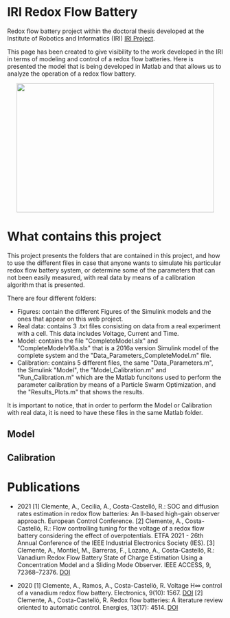 # IRI Redox Flow Battery
Redox flow battery project within the doctoral thesis developed at the Institute of Robotics and Informatics (IRI) [IRI Project](https://sites.google.com/view/flowbat2021iri/pti-flowbat-iri?authuser=0).

This page has been created to give visibility to the work developed in the IRI in terms of modeling and control of a redox flow batteries. Here is presented the model that is being developed in Matlab and that allows us to analyze the operation of a redox flow battery.

<p align="center">
  <img width="460" height="300" src="https://github.com/AlecleonUPC/IRI-Redox-Flow-Battery/blob/master/Project_GITHUB/Figures/RFB_Scheme.JPG">
</p>

# What contains this project
This project presents the folders that are contained in this project, and how to use the different files in case that anyone wants to simulate his particular redox flow battery system, or determine some of the parameters that can not been easily measured, with real data by means of a calibration algorithm that is presented.

There are four different folders:
- Figures: contain the different Figures of the Simulink models and the ones that appear on this web project.
- Real data: contains 3 .txt files consisting on data from a real experiment with a cell. This data includes Voltage, Current and Time.
- Model: contains the file "CompleteModel.slx" and "CompleteModelv16a.slx" that is a 2016a version Simulink model of the complete system and the "Data_Parameters_CompleteModel.m" file.
- Calibration: contains 5 different files, the same "Data_Parameters.m", the Simulink "Model", the "Model_Calibration.m" and "Run_Calibration.m" which are the Matlab funcitons used to perform the parameter calibration by means of a Particle Swarm Optimization, and the "Results_Plots.m" that shows the results.

It is important to notice, that in order to perform the Model or Calibration with real data, it is need to have these files in the same Matlab folder.

## Model

## Calibration

# Publications

- 2021
  [1] Clemente, A., Cecilia, A., Costa-Castelló, R.: SOC and diffusion rates estimation in redox flow batteries: An II-based high-gain observer approach. European Control Conference.
  [2] Clemente, A., Costa-Castelló, R.: Flow controlling tuning for the voltage of a redox flow battery considering the effect of overpotentials. ETFA 2021 - 26th Annual Conference of the IEEE Industrial Electronics Society (IES).
  [3] Clemente, A., Montiel, M., Barreras, F., Lozano, A., Costa-Castelló, R.: Vanadium Redox Flow Battery State of Charge Estimation Using a Concentration Model and a Sliding Mode Observer. IEEE ACCESS, 9, 72368–72376. [DOI](https://ieeexplore.ieee.org/document/9427541/)
 
- 2020
  [1] Clemente, A., Ramos, A., Costa-Castelló, R. Voltage H∞ control of a vanadium redox flow battery. Electronics, 9(10): 1567. [DOI](https://doi.org/10.3390/electronics9101567)
  [2] Clemente, A., Costa-Castelló, R. Redox flow batteries: A literature review oriented to automatic control. Energies, 13(17): 4514. [DOI](https://doi.org/10.3390/en13174514)
